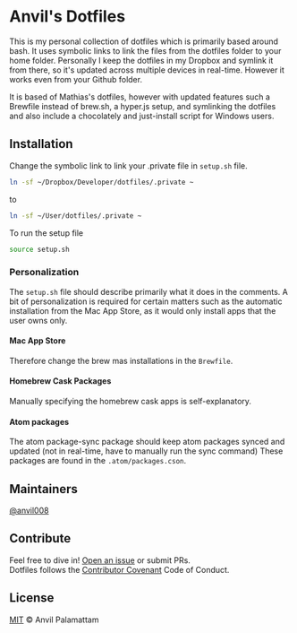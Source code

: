 # Anvil's Dotfiles

This is my personal collection of dotfiles which is primarily based around bash.
It uses symbolic links to link the files from the dotfiles folder to your home folder. Personally I keep the dotfiles in my Dropbox and symlink it from there, so it's updated across multiple devices in real-time. However it works even from your Github folder.

It is based of Mathias's dotfiles, however with updated features such a Brewfile instead of brew.sh, a hyper.js setup, and symlinking the dotfiles and also include a chocolately and just-install script for Windows users.

## Installation

Change the symbolic link to link your .private file in `setup.sh` file.

```bash
ln -sf ~/Dropbox/Developer/dotfiles/.private ~
```
to
```bash
ln -sf ~/User/dotfiles/.private ~
```
To run the setup file
```bash
source setup.sh
```

### Personalization

The `setup.sh` file should describe primarily what it does in the comments.
A bit of personalization is required for certain matters such as the automatic installation from the Mac App Store, as it would only install apps that the user owns only.

#### Mac App Store
Therefore change the brew mas installations in the `Brewfile`.

#### Homebrew Cask Packages
Manually specifying the homebrew cask apps is self-explanatory.

#### Atom packages
The atom package-sync package should keep atom packages synced and updated (not in real-time, have to manually run the sync command) These packages are found in the `.atom/packages.cson`.

## Maintainers

[@anvil008](https://github.com/anvil008)

## Contribute

Feel free to dive in! [Open an issue](https://github.com/anvil008/dotfiles/issues/new) or submit PRs.  
Dotfiles follows the [Contributor Covenant](http://contributor-covenant.org/version/1/4/) Code of Conduct.

## License

[MIT](LICENSE) © Anvil Palamattam
